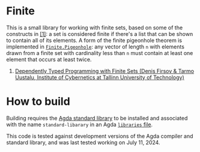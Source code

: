 # Finite

This is a small library for working with finite sets, based on some of the constructs in [\[1\]][1]: a set is considered finite if there's a list that can be shown to contain all of its elements. A form of the finite pigeonhole theorem is implemented in [`Finite.Pigeonhole`](src/Finite/Pigeonhole.agda): any vector of length `n` with elements drawn from a finite set with cardinality less than `n` must contain at least one element that occurs at least twice.

1. [Dependently Typed Programming with Finite Sets (Denis Firsov & Tarmo Uustalu, Institute of Cybernetics at Tallinn University of Technology)][1]

[1]: http://firsov.ee/finset/finset.pdf

# How to build
Building requires the [Agda standard library](http://wiki.portal.chalmers.se/agda/pmwiki.php?n=Libraries.StandardLibrary) to be installed and associated with the name `standard-libarary` in an Agda [`libraries` file](http://agda.readthedocs.io/en/v2.5.3/tools/package-system.html).

This code is tested against development versions of the Agda compiler and standard library, and was last tested working on July 11, 2024.
